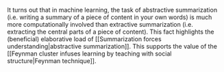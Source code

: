 ---
---

It turns out that in machine learning, the task of abstractive summarization (i.e. writing a summary of a piece of content in your own words) is much more computationally involved than extractive summarization (i.e. extracting the central parts of a piece of content). This fact highlights the (beneficial) elaborative load of [[Summarization forces understanding|abstractive summarization]]. This supports the value of the [[Feynman cluster infuses learning by teaching with social structure|Feynman technique]].
